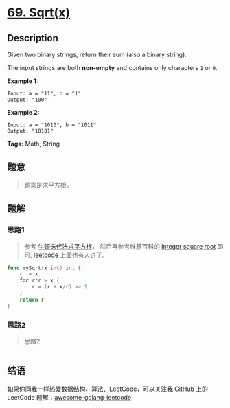 # [69. Sqrt(x)][title]

## Description

Given two binary strings, return their sum (also a binary string).

The input strings are both **non-empty** and contains only characters `1` or `0`.

**Example 1:**

```
Input: a = "11", b = "1"
Output: "100"
```

**Example 2:**

```
Input: a = "1010", b = "1011"
Output: "10101"
```

**Tags:** Math, String

## 题意
>题意是求平方根。

## 题解

### 思路1
> 参考 [牛顿迭代法求平方根](https://wenku.baidu.com/view/6b74c622bcd126fff7050bfe.html)，
然后再参考维基百科的 [Integer square root](https://en.wikipedia.org/wiki/Integer_square_root#Using_only_integer_division) 即可,
[leetcode](https://leetcode.com/problems/sqrtx/discuss/25057/3-4-short-lines-Integer-Newton-Every-Language) 上面也有人讲了。

```go
func mySqrt(x int) int {
	r := x
	for r*r > x {
		r = (r + x/r) >> 1
	}
	return r
}
```

### 思路2
> 思路2
```go

```

## 结语

如果你同我一样热爱数据结构、算法、LeetCode，可以关注我 GitHub 上的 LeetCode 题解：[awesome-golang-leetcode][me]

[title]: https://leetcode.com/problems/sqrtx/description/
[me]: https://github.com/kylesliu/awesome-golang-leetcode
